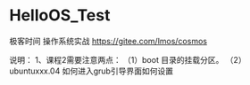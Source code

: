# HelloOS_Test
极客时间 操作系统实战 https://gitee.com/lmos/cosmos

说明：
1、课程2需要注意两点：
（1）boot 目录的挂载分区。
（2）ubuntuxxx.04 如何进入grub引导界面如何设置
